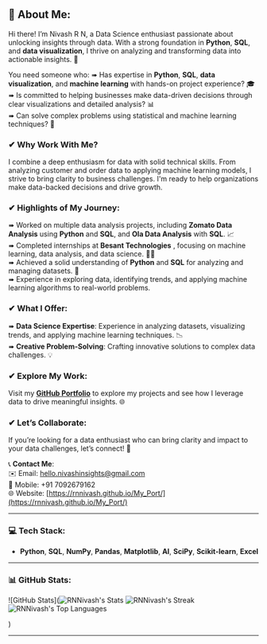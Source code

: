 
## 💫 About Me:
Hi there! I’m Nivash R N, a Data Science enthusiast passionate about unlocking insights through data. With a strong foundation in **Python**, **SQL**, and **data visualization**, I thrive on analyzing and transforming data into actionable insights. 🌟

You need someone who:
➠ Has expertise in **Python**, **SQL**, **data visualization**, and **machine learning** with hands-on project experience? 🎓  
➠ Is committed to helping businesses make data-driven decisions through clear visualizations and detailed analysis? 📊  
➠ Can solve complex problems using statistical and machine learning techniques? 🧠

### ✔ Why Work With Me?
I combine a deep enthusiasm for data with solid technical skills. From analyzing customer and order data to applying machine learning models, I strive to bring clarity to business challenges. I'm ready to help organizations make data-backed decisions and drive growth.

### ✔ Highlights of My Journey:
➠ Worked on multiple data analysis projects, including **Zomato Data Analysis** using **Python** and **SQL**, and **Ola Data Analysis** with **SQL**. 📈  
➠ Completed internships at **Besant Technologies** , focusing on machine learning, data analysis, and data science. 🧑‍💻  
➠ Achieved a solid understanding of **Python** and **SQL** for analyzing and managing datasets. 🔎  
➠ Experience in exploring data, identifying trends, and applying machine learning algorithms to real-world problems.

### ✔ What I Offer:
➠ **Data Science Expertise**: Experience in analyzing datasets, visualizing trends, and applying machine learning techniques. 📉  
➠ **Creative Problem-Solving**: Crafting innovative solutions to complex data challenges. 💡

### ✔ Explore My Work:
Visit my **[GitHub Portfolio](https://github.com/RNNivash)** to explore my projects and see how I leverage data to drive meaningful insights. 🌐

### ✔ Let’s Collaborate:
If you’re looking for a data enthusiast who can bring clarity and impact to your data challenges, let’s connect! 🤝

📞 **Contact Me**:  
✉️ Email: hello.nivashinsights@gmail.com  
📱 Mobile: +91 7092679162  
🌐 Website: [https://rnnivash.github.io/My_Port/](https://rnnivash.github.io/My_Port/)

---

### 💻 Tech Stack:
- **Python**, **SQL**, **NumPy**, **Pandas**, **Matplotlib**, **AI**, **SciPy**, **Scikit-learn**, **Excel**

---

### 📊 GitHub Stats:

![GitHub Stats](![RNNivash's Stats](https://github-readme-stats.vercel.app/api?username=RNNivash&theme=vue-dark&show_icons=true&hide_border=true&count_private=true)
![RNNivash's Streak](https://github-readme-streak-stats.herokuapp.com/?user=RNNivash&theme=vue-dark&hide_border=true)
![RNNivash's Top Languages](https://github-readme-stats.vercel.app/api/top-langs/?username=RNNivash&theme=vue-dark&show_icons=true&hide_border=true&layout=compact)

)

---

